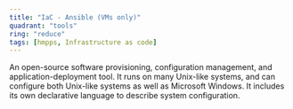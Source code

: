 ```yaml
---
title: "IaC - Ansible (VMs only)"
quadrant: "tools"
ring: "reduce"
tags: [hmpps, Infrastructure as code]
---
```


An open-source software provisioning, configuration management, and application-deployment tool. It runs on many Unix-like systems, and can configure both Unix-like systems as well as Microsoft Windows. It includes its own declarative language to describe system configuration.
